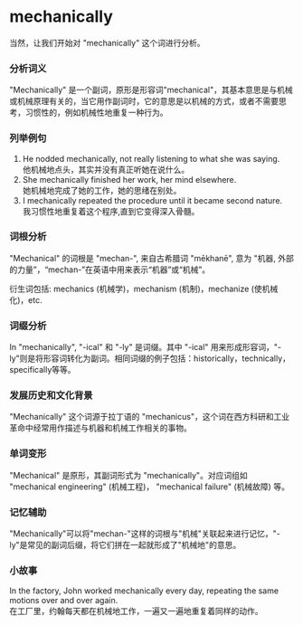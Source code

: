 # mechanically

当然，让我们开始对 "mechanically" 这个词进行分析。

  

### 分析词义

  

"Mechanically" 是一个副词，原形是形容词"mechanical"，其基本意思是与机械或机械原理有关的，当它用作副词时，它的意思是以机械的方式，或者不需要思考，习惯性的，例如机械性地重复一种行为。

  

### 列举例句

  

1.  He nodded mechanically, not really listening to what she was saying.  
    他机械地点头，其实并没有真正听她在说什么。
2.  She mechanically finished her work, her mind elsewhere.  
    她机械地完成了她的工作，她的思绪在别处。
3.  I mechanically repeated the procedure until it became second nature.  
    我习惯性地重复着这个程序,直到它变得深入骨髓。

  

### 词根分析

  

"Mechanical" 的词根是 "mechan-", 来自古希腊词 "mēkhanē", 意为 "机器, 外部的力量”，“mechan-”在英语中用来表示“机器”或“机械”。

  

衍生词包括: mechanics (机械学)，mechanism (机制)，mechanize (使机械化)，etc.

  

### 词缀分析

  

In "mechanically", "-ical" 和 "-ly" 是词缀。其中 "-ical" 用来形成形容词，"-ly"则是将形容词转化为副词。相同词缀的例子包括：historically，technically，specifically等等。

  

### 发展历史和文化背景

  

"Mechanically" 这个词源于拉丁语的 "mechanicus"，这个词在西方科研和工业革命中经常用作描述与机器和机械工作相关的事物。

  

### 单词变形

  

"Mechanical" 是原形，其副词形式为 "mechanically"。对应词组如 "mechanical engineering" (机械工程)， "mechanical failure" (机械故障) 等。

  

### 记忆辅助

  

"Mechanically"可以将"mechan-"这样的词根与"机械"关联起来进行记忆，"-ly"是常见的副词后缀，将它们拼在一起就形成了"机械地"的意思。

  

### 小故事

  

In the factory, John worked mechanically every day, repeating the same motions over and over again.  
在工厂里，约翰每天都在机械地工作，一遍又一遍地重复着同样的动作。

